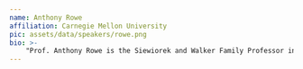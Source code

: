 ```yaml
---
name: Anthony Rowe
affiliation: Carnegie Mellon University
pic: assets/data/speakers/rowe.png
bio: >-
    "Prof. Anthony Rowe is the Siewiorek and Walker Family Professor in the Electrical and Computer Engineering Department at Carnegie Mellon University. His research interests are in networked real-time embedded systems with a focus on wireless communication. He has worked on topics including large-scale sensing for critical infrastructure monitoring, indoor localization, building energy-efficiency and technologies for microgrids. His most recent work has looked at connecting embedded sensing systems with mixed reality and spatial computing platforms. He is currently the director of the SRC/DARPA sponsored CONIX Research Center which spans seven Universities with the goal of exploring future distributed computing architectures. His past work has led to dozens of hardware and software systems, seven best paper awards, talks at venues like the World Economic Forum in Davos and several widely adopted open-source research platforms. He earned a Ph.D in Electrical and Computer Engineering from CMU in 2010, received the Lutron Joel and Ruth Spira Excellence in Teaching Award in 2013, the CMU CIT Early Career Fellowship and the Steven Fenves Award for Systems Research in 2015 and the Dr. William D. and Nancy W. Strecker Early Career chair in 2016."
---
```

